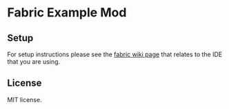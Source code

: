 # Fabric Example Mod

## Setup

For setup instructions please see the [fabric wiki page](https://fabricmc.net/wiki/tutorial:setup) that relates to the IDE that you are using.

## License

MIT license. 
